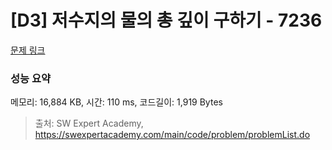 # [D3] 저수지의 물의 총 깊이 구하기 - 7236 

[문제 링크](https://swexpertacademy.com/main/code/problem/problemDetail.do?contestProbId=AWlTKTUqCN8DFAVS) 

### 성능 요약

메모리: 16,884 KB, 시간: 110 ms, 코드길이: 1,919 Bytes



> 출처: SW Expert Academy, https://swexpertacademy.com/main/code/problem/problemList.do